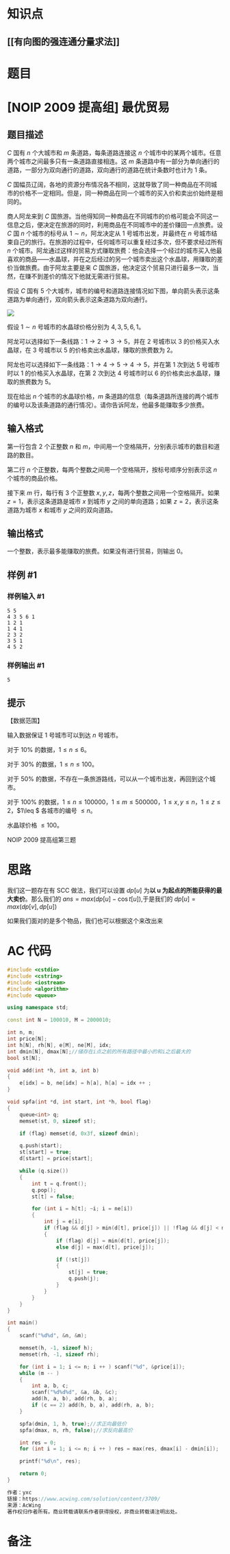 # 知识点
  ## [[有向图的强连通分量求法]]
# 题目
 # [NOIP 2009 提高组] 最优贸易

## 题目描述

$C$ 国有 $n$ 个大城市和 $m$ 条道路，每条道路连接这 $n$ 个城市中的某两个城市。任意两个城市之间最多只有一条道路直接相连。这 $m$ 条道路中有一部分为单向通行的道路，一部分为双向通行的道路，双向通行的道路在统计条数时也计为 $1$ 条。

$C$ 国幅员辽阔，各地的资源分布情况各不相同，这就导致了同一种商品在不同城市的价格不一定相同。但是，同一种商品在同一个城市的买入价和卖出价始终是相同的。

商人阿龙来到 $C$ 国旅游。当他得知同一种商品在不同城市的价格可能会不同这一信息之后，便决定在旅游的同时，利用商品在不同城市中的差价赚回一点旅费。设 $C$ 国 $n$ 个城市的标号从 $1\sim n$，阿龙决定从 $1$ 号城市出发，并最终在 $n$ 号城市结束自己的旅行。在旅游的过程中，任何城市可以重复经过多次，但不要求经过所有 $n$ 个城市。阿龙通过这样的贸易方式赚取旅费：他会选择一个经过的城市买入他最喜欢的商品――水晶球，并在之后经过的另一个城市卖出这个水晶球，用赚取的差价当做旅费。由于阿龙主要是来 $C$ 国旅游，他决定这个贸易只进行最多一次，当然，在赚不到差价的情况下他就无需进行贸易。

假设 $C$ 国有 $5$ 个大城市，城市的编号和道路连接情况如下图，单向箭头表示这条道路为单向通行，双向箭头表示这条道路为双向通行。

 ![](https://cdn.luogu.com.cn/upload/pic/27.png) 

假设 $1\sim n$ 号城市的水晶球价格分别为 $4,3,5,6,1$。

阿龙可以选择如下一条线路：$1\to2\to3\to5$，并在 $2$ 号城市以 $3$ 的价格买入水晶球，在 $3$ 号城市以 $5$ 的价格卖出水晶球，赚取的旅费数为 $2$。

阿龙也可以选择如下一条线路：$1\to4\to5\to4\to5$，并在第 $1$ 次到达 $5$ 号城市时以 $1$ 的价格买入水晶球，在第 $2$ 次到达 $4$ 号城市时以 $6$ 的价格卖出水晶球，赚取的旅费数为 $5$。

现在给出 $n$ 个城市的水晶球价格，$m$ 条道路的信息（每条道路所连接的两个城市的编号以及该条道路的通行情况）。请你告诉阿龙，他最多能赚取多少旅费。

## 输入格式

第一行包含 $2$ 个正整数 $n$ 和 $m$，中间用一个空格隔开，分别表示城市的数目和道路的数目。

第二行 $n$ 个正整数，每两个整数之间用一个空格隔开，按标号顺序分别表示这 $n$ 个城市的商品价格。

接下来 $m$ 行，每行有 $3$ 个正整数 $x,y,z$，每两个整数之间用一个空格隔开。如果 $z=1$，表示这条道路是城市 $x$ 到城市 $y$ 之间的单向道路；如果 $z=2$，表示这条道路为城市 $x$ 和城市 $y$ 之间的双向道路。

## 输出格式

一个整数，表示最多能赚取的旅费。如果没有进行贸易，则输出 $0$。

## 样例 #1

### 样例输入 #1

```
5 5 
4 3 5 6 1 
1 2 1 
1 4 1 
2 3 2 
3 5 1 
4 5 2
```

### 样例输出 #1

```
5
```

## 提示

【数据范围】

输入数据保证 $1$ 号城市可以到达 $n$ 号城市。

对于 $10\%$ 的数据，$1\leq n\leq 6$。

对于 $30\%$ 的数据，$1\leq n\leq 100$。

对于 $50\%$ 的数据，不存在一条旅游路线，可以从一个城市出发，再回到这个城市。

对于 $100\%$ 的数据，$1\leq n\leq 100000$，$1\leq m\leq 500000$，$1\leq  x,y\leq  n$，$1\leq  z\leq  2$，$1\leq $ 各城市的编号 $\leq  n$。

水晶球价格 $\leq 100$。

NOIP 2009 提高组第三题

# 思路
我们这一题存在有 SCC 做法，我们可以设置 $dp[u]$ 为**以 u 为起点的所能获得的最大卖价**。那么我们的 $ans=max(dp[u]-\cos t[u])$,于是我们的 $dp[u]=max(dp[v],dp[u])$

如果我们面对的是多个物品，我们也可以根据这个来改出来
# AC 代码
```cpp
#include <cstdio>
#include <cstring>
#include <iostream>
#include <algorithm>
#include <queue>

using namespace std;

const int N = 100010, M = 2000010;

int n, m;
int price[N];
int h[N], rh[N], e[M], ne[M], idx;
int dmin[N], dmax[N];//储存在i点之前的所有路径中最小的和i之后最大的
bool st[N];

void add(int *h, int a, int b)
{
    e[idx] = b, ne[idx] = h[a], h[a] = idx ++ ;
}

void spfa(int *d, int start, int *h, bool flag)
{
    queue<int> q;
    memset(st, 0, sizeof st);

    if (flag) memset(d, 0x3f, sizeof dmin);

    q.push(start);
    st[start] = true;
    d[start] = price[start];

    while (q.size())
    {
        int t = q.front();
        q.pop();
        st[t] = false;

        for (int i = h[t]; ~i; i = ne[i])
        {
            int j = e[i];
            if (flag && d[j] > min(d[t], price[j]) || !flag && d[j] < max(d[t], price[j]))
            {
                if (flag) d[j] = min(d[t], price[j]);
                else d[j] = max(d[t], price[j]);

                if (!st[j])
                {
                    st[j] = true;
                    q.push(j);
                }
            }
        }
    }
}

int main()
{
    scanf("%d%d", &n, &m);

    memset(h, -1, sizeof h);
    memset(rh, -1, sizeof rh);

    for (int i = 1; i <= n; i ++ ) scanf("%d", &price[i]);
    while (m -- )
    {
        int a, b, c;
        scanf("%d%d%d", &a, &b, &c);
        add(h, a, b), add(rh, b, a);
        if (c == 2) add(h, b, a), add(rh, a, b);
    }

    spfa(dmin, 1, h, true);//求正向最低价
    spfa(dmax, n, rh, false);//求反向最高价

    int res = 0;
    for (int i = 1; i <= n; i ++ ) res = max(res, dmax[i] - dmin[i]);

    printf("%d\n", res);

    return 0;
}

作者：yxc
链接：https://www.acwing.com/solution/content/3709/
来源：AcWing
著作权归作者所有。商业转载请联系作者获得授权，非商业转载请注明出处。
```
# 备注
